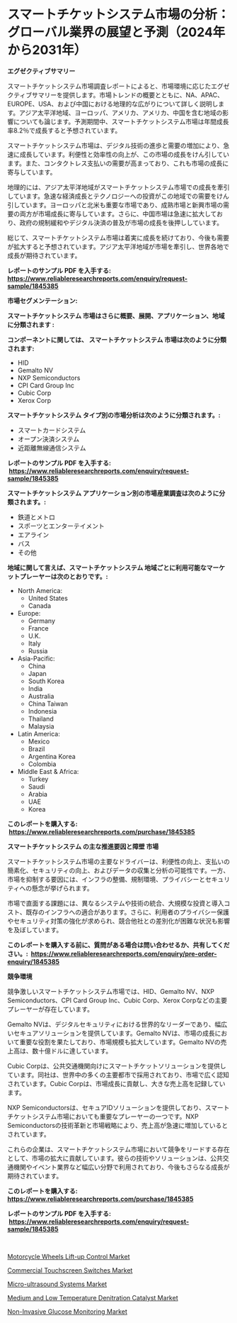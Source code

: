 <p><h1>スマートチケットシステム市場の分析：グローバル業界の展望と予測（2024年から2031年）</h1></p><p><strong>エグゼクティブサマリー</strong></p>
<p><p>スマートチケットシステム市場調査レポートによると、市場環境に応じたエグゼクティブサマリーを提供します。市場トレンドの概要とともに、NA、APAC、EUROPE、USA、および中国における地理的な広がりについて詳しく説明します。アジア太平洋地域、ヨーロッパ、アメリカ、アメリカ、中国を含む地域の影響についても論じます。予測期間中、スマートチケットシステム市場は年間成長率8.2％で成長すると予想されています。</p><p>スマートチケットシステム市場は、デジタル技術の進歩と需要の増加により、急速に成長しています。利便性と効率性の向上が、この市場の成長をけん引しています。また、コンタクトレス支払いの需要が高まっており、これも市場の成長に寄与しています。</p><p>地理的には、アジア太平洋地域がスマートチケットシステム市場での成長を牽引しています。急速な経済成長とテクノロジーへの投資がこの地域での需要をけん引しています。ヨーロッパと北米も重要な市場であり、成熟市場と新興市場の需要の両方が市場成長に寄与しています。さらに、中国市場は急速に拡大しており、政府の規制緩和やデジタル決済の普及が市場の成長を後押ししています。</p><p>総じて、スマートチケットシステム市場は着実に成長を続けており、今後も需要が拡大すると予想されています。アジア太平洋地域が市場を牽引し、世界各地で成長が期待されています。</p></p>
<p><strong>レポートのサンプル PDF を入手する: <a href="https://www.reliableresearchreports.com/enquiry/request-sample/1845385">https://www.reliableresearchreports.com/enquiry/request-sample/1845385</a></strong></p>
<p><strong>市場セグメンテーション:</strong></p>
<p><strong> スマートチケットシステム 市場はさらに概要、展開、アプリケーション、地域に分類されます :</strong></p>
<p><strong>コンポーネントに関しては、 スマートチケットシステム 市場は次のように分類されます: &nbsp;</strong></p>
<p><ul><li>HID</li><li>Gemalto NV</li><li>NXP Semiconductors</li><li>CPI Card Group Inc</li><li>Cubic Corp</li><li>Xerox Corp</li></ul></p>
<p><strong> スマートチケットシステム タイプ別の市場分析は次のように分類されます。:</strong></p>
<p><ul><li>スマートカードシステム</li><li>オープン決済システム</li><li>近距離無線通信システム</li></ul></p>
<p><strong>レポートのサンプル PDF を入手する: &nbsp;<a href="https://www.reliableresearchreports.com/enquiry/request-sample/1845385">https://www.reliableresearchreports.com/enquiry/request-sample/1845385</a></strong></p>
<p><strong> スマートチケットシステム アプリケーション別の市場産業調査は次のように分類されます。:</strong></p>
<p><ul><li>鉄道とメトロ</li><li>スポーツとエンターテイメント</li><li>エアライン</li><li>バス</li><li>その他</li></ul></p>
<p><strong>地域に関して言えば、スマートチケットシステム 地域ごとに利用可能なマーケットプレーヤーは次のとおりです。:</strong></p>
<p><ul>
    <li>
        North America:
        <ul>
            <li>United States</li>
            <li>Canada</li>
        </ul>
    </li>
    <li>
        Europe:
        <ul>
            <li>Germany</li>
            <li>France</li>
            <li>U.K.</li>
            <li>Italy</li>
            <li>Russia</li>
        </ul>
    </li>
    <li>
        Asia-Pacific:
        <ul>
            <li>China</li>
            <li>Japan</li>
            <li>South Korea</li>
            <li>India</li>
            <li>Australia</li>
            <li>China Taiwan</li>
            <li>Indonesia</li>
            <li>Thailand</li>
            <li>Malaysia</li>
        </ul>
    </li>
    <li>
        Latin America:
        <ul>
            <li>Mexico</li>
            <li>Brazil</li>
            <li>Argentina Korea</li>
            <li>Colombia</li>
        </ul>
    </li>
    <li>
        Middle East & Africa:
        <ul>
            <li>Turkey</li>
            <li>Saudi</li>
            <li>Arabia</li>
            <li>UAE</li>
            <li>Korea</li>
        </ul>
    </li>
    </ul></p>
<p><strong>このレポートを購入する: &nbsp;<a href="https://www.reliableresearchreports.com/purchase/1845385">https://www.reliableresearchreports.com/purchase/1845385</a></strong></p>
<p><strong>スマートチケットシステム の主な推進要因と障壁 市場</strong></p>
<p><p>スマートチケットシステム市場の主要なドライバーは、利便性の向上、支払いの簡素化、セキュリティの向上、およびデータの収集と分析の可能性です。一方、市場を抑制する要因には、インフラの整備、規制環境、プライバシーとセキュリティへの懸念が挙げられます。</p><p>市場で直面する課題には、異なるシステムや技術の統合、大規模な投資と導入コスト、既存のインフラへの適合があります。さらに、利用者のプライバシー保護やセキュリティ対策の強化が求められ、競合他社との差別化が困難な状況も影響を及ぼしています。</p></p>
<p><strong>このレポートを購入する前に、質問がある場合は問い合わせるか、共有してください。:&nbsp; <a href="https://www.reliableresearchreports.com/enquiry/pre-order-enquiry/1845385">https://www.reliableresearchreports.com/enquiry/pre-order-enquiry/1845385</a></strong></p>
<p><strong>競争環境</strong></p>
<p><p>競争激しいスマートチケットシステム市場では、HID、Gemalto NV、NXP Semiconductors、CPI Card Group Inc、Cubic Corp、Xerox Corpなどの主要プレーヤーが存在しています。</p><p>Gemalto NVは、デジタルセキュリティにおける世界的なリーダーであり、幅広いセキュアソリューションを提供しています。Gemalto NVは、市場の成長において重要な役割を果たしており、市場規模も拡大しています。Gemalto NVの売上高は、数十億ドルに達しています。</p><p>Cubic Corpは、公共交通機関向けにスマートチケットソリューションを提供しています。同社は、世界中の多くの主要都市で採用されており、市場で広く認知されています。Cubic Corpは、市場成長に貢献し、大きな売上高を記録しています。</p><p>NXP Semiconductorsは、セキュアIDソリューションを提供しており、スマートチケットシステム市場においても重要なプレーヤーの一つです。NXP Semiconductorsの技術革新と市場戦略により、売上高が急速に増加しているとされています。</p><p>これらの企業は、スマートチケットシステム市場において競争をリードする存在として、市場の拡大に貢献しています。彼らの技術やソリューションは、公共交通機関やイベント業界など幅広い分野で利用されており、今後もさらなる成長が期待されています。</p></p>
<p><strong>このレポートを購入する: &nbsp; <a href="https://www.reliableresearchreports.com/purchase/1845385">https://www.reliableresearchreports.com/purchase/1845385</a></strong></p>
<p><strong>レポートのサンプル PDF を入手する: &nbsp;<a href="https://www.reliableresearchreports.com/enquiry/request-sample/1845385">https://www.reliableresearchreports.com/enquiry/request-sample/1845385</a></strong><strong></strong></p>
<p>&nbsp;</p>
<p><p><a href="https://view.publitas.com/reportprime-1/motorcycle-wheels-lift-up-control-market-size-market-share-and-global-market-analysis-report-2024-2031/">Motorcycle Wheels Lift-up Control Market</a></p><p><a href="https://view.publitas.com/reportprime-1/commercial-touchscreen-switches-market-size-global-industry-overview-market-segmentation-and-forecast-2024-to-2031/">Commercial Touchscreen Switches Market</a></p><p><a href="https://invited-way-688.notion.site/Micro-ultrasound-Systems-Market-Size-Global-Industry-Overview-Market-Segmentation-and-Forecast-20-ac7010db9dab471abd2522e296d1f9f1">Micro-ultrasound Systems Market</a></p><p><a href="https://github.com/Glendatilghmankmgz0rbhwpy/Market-Research-Report-List-1/blob/main/medium-and-low-temperature-denitration-catalyst-market.md">Medium and Low Temperature Denitration Catalyst Market</a></p><p><a href="https://butternut-bug-553.notion.site/Non-Invasive-Glucose-Monitoring-Market-Size-Global-Industry-Overview-Market-Segmentation-and-Forec-4e32db0a93b0443b9342df2fd2013240">Non-Invasive Glucose Monitoring Market</a></p></p>